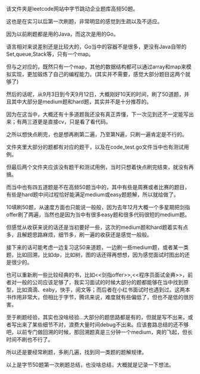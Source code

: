 该文件夹是leetcode网站中字节跳动企业题库高频50题。 

这也是在实习以后第一次刷题，非常明显的感觉到生疏以及不适应。

因为以前刷题都是用的Java，而这次是用的Go。

语言相对来说差别还是比较大的，Go当中的容器不是很多，更没有Java自带的Set,queue,Stack等，只有一个map。

但与之对应的，既然只有一个map，其他的数据结构都可以通过array和map来模拟实现，更加锻炼了自己的编程能力。(其实并不需要，感觉大部分题目这两个就够了)

然后的话呢，从9月3日到今天9月12日，大概刚好10天的时间，刷了50道题，并且其中大部分是medium题和hard题，其实并不是十分推荐的。

因为在这当中，大概还有十多道题我还没有真正弄懂，下一次见到还不一定能写出来；有两三道更是直接cv，只是看了看代码。

之所以想快点刷完，也是想再刷第二遍，乃至第N遍，只刷一遍肯定是不行的。

文件夹里大部分的题都有对应的题干，以及在code_test.go文件当中也有测试用例。

但最后两个文件夹应该没有题干和测试用例，当时只想着快点刷完结束，就没有再搞。

而当中也有四五道题是不在高频50题当中的，其中有些是周赛或者比赛的题目，有些是hard题中间过程恰好能满足medium或easy题题解，所以就给做了。

10填刷50题，从速度方面也只能说一般般，因为去年12月大概一个多星期把剑指offer刷了两遍，当然也是因为当中有很多easy题和很多代码很短的medium题。

但感觉从收获来说的话还是当初要好一些，这次的medium题和hard题着实有点多，且解题思路麻烦，细节多，刷一遍的收获还是感觉一般般。

接下来的话可能考虑一边复习这50来道题，一边刷一些medium题，或者某一类题，比如回溯，比如dp，比如树，图的话还得再想想，因为感觉面试时图出的还是很少的。

也可以重新刷一些比较经典的书，比如<<剑指offer>>,<<程序员面试金典>>，前者对一般的公司应该足够了，我实习面试的时候大部分的题都能够在当中找到原型，比如滴滴、eaby，快手，阅文等；而后者在小红书面试时也遇到过。这两本书作用非常大，但相比于字节，腾讯来说，难度就有些偏低了，但也不是低的很厉害。

至于刷题经验，其实也没啥经验...大部分的题思路都是有的，但就是写不出来，或者写出来了某些细节不对，浪费大量时间debug不出来。应该套路总结的还不够吧，以前专门做回溯的时候，那回溯题真是三分钟一个medium，爽的飞起，但长时间不刷也不行了。

所以还是要经常刷题，多刷几遍，找到同一类题的题解规律。

以上是字节50题第一次刷题总结，也没啥总结，大概就是记录一下想法。